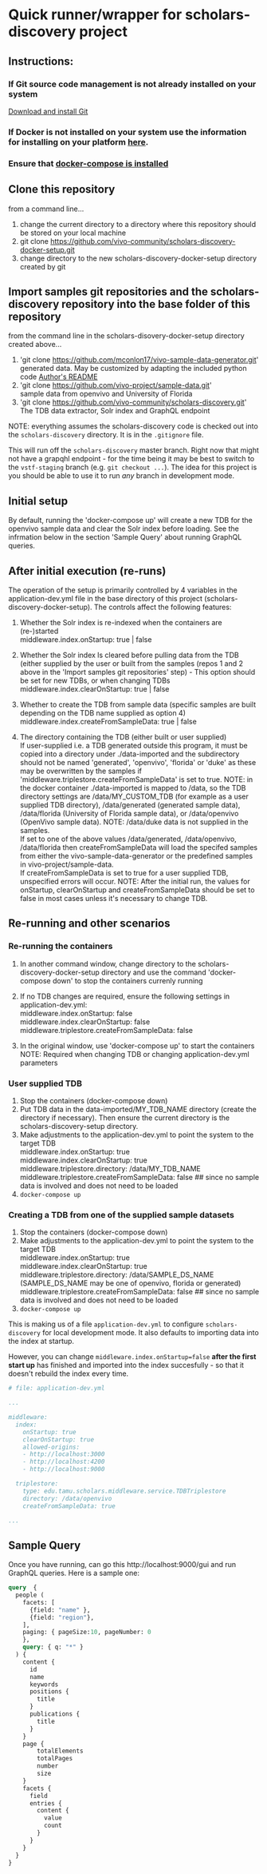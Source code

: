 # Quick runner/wrapper for scholars-discovery project

## Instructions:

### If Git source code management is not already installed on your system
[Download and install Git](https://git-scm.com/downloads) 

### If Docker is not installed on your system use the information for installing on your platform [here](https://docs.docker.com).

### Ensure that [docker-compose is installed](https://docs.docker.com/compose/install/)

## Clone this repository
from a command line...
1) change the current directory to a directory where this repository should be stored on your local machine
2) git clone https://github.com/vivo-community/scholars-discovery-docker-setup.git
3) change directory to the new scholars-discovery-docker-setup directory created by git

## Import samples git repositories and the scholars-discovery repository into the base folder of this repository
from the command line in the scholars-disovery-docker-setup directory created above...

1) 'git clone https://github.com/mconlon17/vivo-sample-data-generator.git' <br/>
    generated data. May be customized by adapting the included python code [Author's README](https://github.com/mconlon17/vivo-sample-data-generator/blob/master/README.md)
2) 'git clone https://github.com/vivo-project/sample-data.git' <br/>
    sample data from openvivo and University of Florida
3) 'git clone https://github.com/vivo-community/scholars-discovery.git' <br/>
    The TDB data extractor, Solr index and GraphQL endpoint 

NOTE: everything assumes the scholars-discovery code is checked out into the 
`scholars-discovery` directory. It is in the `.gitignore` file.

This will run off the `scholars-discovery` master branch.  Right now that might
not have a grapqhl endpoint - for the time being it may be best to switch to
the `vstf-staging` branch (e.g. `git checkout ...`).  The idea for this
project is you should be able to use it to run *any* branch in development mode.


## Initial setup
By default, running the 'docker-compose up' will create a new TDB for the openvivo sample data and clear the Solr index before loading. See the infrmation below in the section 'Sample Query' about running GraphQL queries.

##  After initial execution (re-runs)
The operation of the setup is primarily controlled by 4 variables in the application-dev.yml file
in the base directory of this project (scholars-discovery-docker-setup). The controls affect the following
features:
1) Whether the Solr index is re-indexed when the containers are (re-)started<br/>
   middleware.index.onStartup: true | false

2) Whether the Solr index ls cleared before pulling data from the TDB (either supplied by the user or built from the samples (repos 1 and 2 above in the 'Import samples git repositories' step) - This option should be set for new TDBs, or when changing TDBs<br/>
   middleware.index.clearOnStartup: true | false

3) Whether to create the TDB from sample data (specific samples are built depending on the TDB name supplied as option 4)<br/>
   middleware.index.createFromSampleData: true | false

4) The directory containing the TDB (either built or user supplied)<br/>
  If user-supplied i.e. a TDB generated outside this program, it must be copied into a directory under ./data-imported and the subdirectory should not be named 'generated', 'openvivo', 'florida' or 'duke' as these may be overwritten by the samples if 'middleware.triplestore.createFromSampleData' is set to true.
  NOTE: in the docker container ./data-imported is mapped to /data, so the TDB directory settings are /data/MY_CUSTOM_TDB (for example as a user supplied TDB directory),  /data/generated (generated sample data), /data/florida (University of Florida sample data), or /data/openvivo (OpenVivo sample data). NOTE: /data/duke data is not supplied in the samples. <br/>
  If set to one of the above values /data/generated, /data/openvivo, /data/florida then createFromSampleData will load the specifed samples from either the vivo-sample-data-generator or the predefined samples in vivo-project/sample-data.<br/>  If createFromSampleData is set to true for a user supplied TDB, unspecified errors will occur.
NOTE: After the initial run, the values for onStartup, clearOnStartup and createFromSampleData should be set to false in most cases unless it's necessary to change TDB.

##  Re-running and other scenarios

### Re-running the containers
1) In another command window, change directory to the scholars-discovery-docker-setup directory and use the command 'docker-compose down' to stop the containers currenly running
2) If no TDB changes are required, ensure the following settings in application-dev.yml:<br/>
   middleware.index.onStartup: false<br/>
   middleware.index.clearOnStartup: false<br/>
   middleware.triplestore.createFromSampleData: false<br/>

3) In the original window, use 'docker-compose up' to start the containers<br/>
NOTE: Required when changing TDB or changing application-dev.yml parameters

### User supplied TDB
1) Stop the containers (docker-compose down)<br/>
2) Put TDB data in the data-imported/MY_TDB_NAME directory (create the directory if necessary).  Then ensure the current directory is the scholars-discovery-setup directory.<br/>
3) Make adjustments to the application-dev.yml to point the system to the target TDB <br/>
   middleware.index.onStartup: true<br/>
   middleware.index.clearOnStartup: true<br/>
   middleware.triplestore.directory: /data/MY_TDB_NAME<br/>
   middleware.triplestore.createFromSampleData: false  ## since no sample data is involved and does not need to be loaded
3) `docker-compose up`

### Creating a TDB from one of the supplied sample datasets
1) Stop the containers (docker-compose down)<br/>
2) Make adjustments to the application-dev.yml to point the system to the target TDB <br/>
   middleware.index.onStartup: true<br/>
   middleware.index.clearOnStartup: true<br/>
   middleware.triplestore.directory: /data/SAMPLE_DS_NAME <br/>
     (SAMPLE_DS_NAME may be one of openvivo, florida or generated)<br/>
   middleware.triplestore.createFromSampleData: false  ## since no sample data is involved and does not need to be loaded<br/>
3) `docker-compose up`


This is making us of a file `application-dev.yml` to configure `scholars-discovery`
for local development mode.  It also defaults to importing data into the index 
at startup.

However, you can change `middleware.index.onStartup=false` **after the first start up** 
has finished and imported into the index succesfully - so that it doesn't rebuild the
index every time.

```yaml
# file: application-dev.yml

...

middleware:
  index:
    onStartup: true
    clearOnStartup: true
    allowed-origins:
    - http://localhost:3000
    - http://localhost:4200
    - http://localhost:9000

  triplestore:
    type: edu.tamu.scholars.middleware.service.TDBTriplestore
    directory: /data/openvivo
    createFromSampleData: true

...

```

## Sample Query

Once you have running, can go this http://localhost:9000/gui and run GraphQL queries.
Here is a sample one:

```graphql
query  {
  people (
    facets: [
      {field: "name" },
      {field: "region"},
    ],
    paging: { pageSize:10, pageNumber: 0
    },
    query: { q: "*" }
  ) {
    content {
      id
      name
      keywords
      positions {
        title
      }
      publications {
        title
      }
    }
    page {
        totalElements
        totalPages
        number
        size
    }
    facets {
      field
      entries {
        content {
          value
          count
        }
      }
    }
  }
}
```

